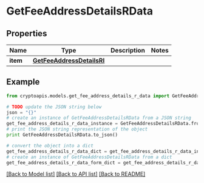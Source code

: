 # GetFeeAddressDetailsRData


## Properties
Name | Type | Description | Notes
------------ | ------------- | ------------- | -------------
**item** | [**GetFeeAddressDetailsRI**](GetFeeAddressDetailsRI.md) |  | 

## Example

```python
from cryptoapis.models.get_fee_address_details_r_data import GetFeeAddressDetailsRData

# TODO update the JSON string below
json = "{}"
# create an instance of GetFeeAddressDetailsRData from a JSON string
get_fee_address_details_r_data_instance = GetFeeAddressDetailsRData.from_json(json)
# print the JSON string representation of the object
print GetFeeAddressDetailsRData.to_json()

# convert the object into a dict
get_fee_address_details_r_data_dict = get_fee_address_details_r_data_instance.to_dict()
# create an instance of GetFeeAddressDetailsRData from a dict
get_fee_address_details_r_data_form_dict = get_fee_address_details_r_data.from_dict(get_fee_address_details_r_data_dict)
```
[[Back to Model list]](../README.md#documentation-for-models) [[Back to API list]](../README.md#documentation-for-api-endpoints) [[Back to README]](../README.md)


